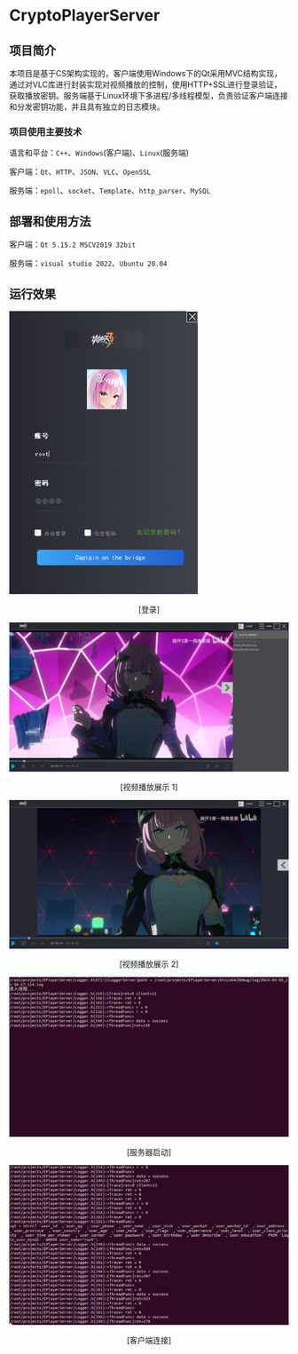 # CryptoPlayerServer
## 项目简介

本项目是基于CS架构实现的，客户端使用Windows下的Qt采用MVC结构实现，通过对VLC库进行封装实现对视频播放的控制，使用HTTP+SSL进行登录验证，获取播放密钥。服务端基于Linux环境下多进程/多线程模型，负责验证客户端连接和分发密钥功能，并且具有独立的日志模块。

### 项目使用主要技术

语言和平台：`C++`、`Windows`(客户端)、`Linux`(服务端)

客户端：`Qt`、`HTTP`、`JSON`、`VLC`、`OpenSSL`

服务端：`epoll`、`socket`、`Template`、`http_parser`、`MySQL`

## 部署和使用方法

客户端：`Qt 5.15.2 MSCV2019 32bit`

服务端：`visual studio 2022`、`Ubuntu 20.04`

## 运行效果

![image-20240403213111975](README.assets/image-20240403213111975.png)

<center>[登录]</center>

![image-20240403213200877](README.assets/image-20240403213200877.png)

<center>[视频播放展示 1]</center>

![image-20240403213228458](README.assets/image-20240403213228458.png)

<center>[视频播放展示 2]</center>

![image-20240403213046965](README.assets/image-20240403213046965.png)

<center>[服务器启动]</center>

![image-20240403213257762](README.assets/image-20240403213257762.png)

<center>[客户端连接]</center>
